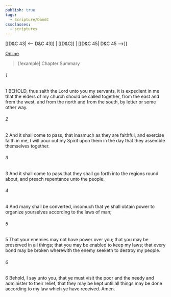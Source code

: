 ```yaml
---
publish: true
tags:
  - Scripture/DandC
cssclasses:
  - scriptures
---
```

[[D&C 43| <-- D&C 43]] | [[D&C]] | [[D&C 45| D&C 45 -->]]

[Online](https://churchofjesuschrist.org/study/scriptures/dc-testament/dc/44?lang=eng)

>[!example] Chapter Summary
>
###### 1
1 BEHOLD, thus saith the Lord unto you my servants, it is expedient in me that the elders of my church should be called together, from the east and from the west, and from the north and from the south, by letter or some other way.
###### 2
2 And it shall come to pass, that inasmuch as they are faithful, and exercise faith in me, I will pour out my Spirit upon them in the day that they assemble themselves together.
###### 3
3 And it shall come to pass that they shall go forth into the regions round about, and preach repentance unto the people.
###### 4
4 And many shall be converted, insomuch that ye shall obtain power to organize yourselves according to the laws of man;
###### 5
5 That your enemies may not have power over you; that you may be preserved in all things; that you may be enabled to keep my laws; that every bond may be broken wherewith the enemy seeketh to destroy my people.
###### 6
6 Behold, I say unto you, that ye must visit the poor and the needy and administer to their relief, that they may be kept until all things may be done according to my law which ye have received. Amen.




